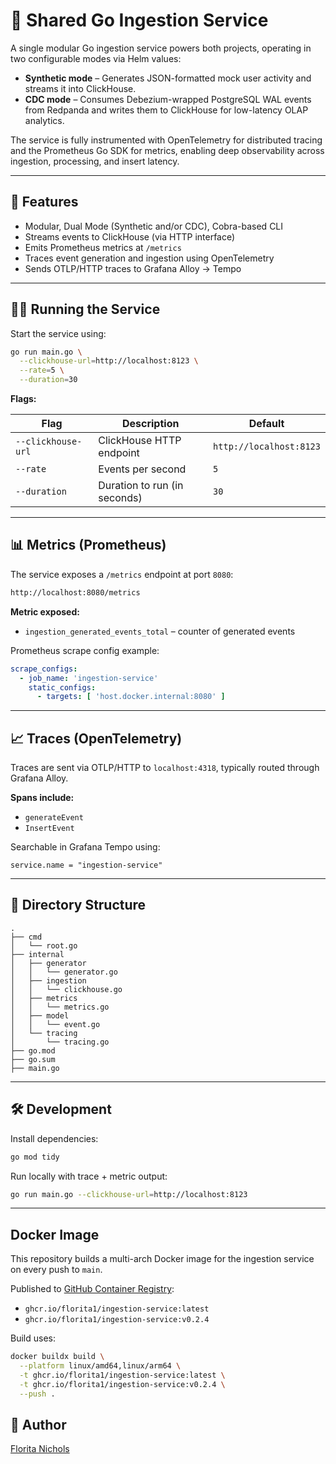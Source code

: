 # 🧪 Shared Go Ingestion Service

A single modular Go ingestion service powers both projects, operating in two configurable modes via Helm values:

- **Synthetic mode** – Generates JSON-formatted mock user activity and streams it into ClickHouse.
- **CDC mode** – Consumes Debezium-wrapped PostgreSQL WAL events from Redpanda and writes them to ClickHouse for low-latency OLAP analytics.

The service is fully instrumented with OpenTelemetry for distributed tracing and the Prometheus Go SDK for metrics, enabling deep observability across ingestion, processing, and insert latency.

---

## 🚀 Features

- Modular, Dual Mode (Synthetic and/or CDC), Cobra-based CLI
- Streams events to ClickHouse (via HTTP interface)
- Emits Prometheus metrics at `/metrics`
- Traces event generation and ingestion using OpenTelemetry
- Sends OTLP/HTTP traces to Grafana Alloy → Tempo

---

## 🏃‍♀️ Running the Service

Start the service using:

```bash
go run main.go \
  --clickhouse-url=http://localhost:8123 \
  --rate=5 \
  --duration=30
```

**Flags:**

| Flag               | Description                  | Default                 |
|--------------------|------------------------------|-------------------------|
| `--clickhouse-url` | ClickHouse HTTP endpoint     | `http://localhost:8123` |
| `--rate`           | Events per second            | `5`                     |
| `--duration`       | Duration to run (in seconds) | `30`                    |

---

## 📊 Metrics (Prometheus)

The service exposes a `/metrics` endpoint at port `8080`:

```bash
http://localhost:8080/metrics
```

**Metric exposed:**

- `ingestion_generated_events_total` – counter of generated events

Prometheus scrape config example:

```yaml
scrape_configs:
  - job_name: 'ingestion-service'
    static_configs:
      - targets: [ 'host.docker.internal:8080' ]
```

---

## 📈 Traces (OpenTelemetry)

Traces are sent via OTLP/HTTP to `localhost:4318`, typically routed through Grafana Alloy.

**Spans include:**

- `generateEvent`
- `InsertEvent`

Searchable in Grafana Tempo using:

```
service.name = "ingestion-service"
```

---

## 📁 Directory Structure

```
.
├── cmd
│   └── root.go
├── internal
│   ├── generator
│   │   └── generator.go
│   ├── ingestion
│   │   └── clickhouse.go
│   ├── metrics
│   │   └── metrics.go
│   ├── model
│   │   └── event.go
│   └── tracing
│       └── tracing.go
├── go.mod
├── go.sum
├── main.go
```

---

## 🛠️ Development

Install dependencies:

```bash
go mod tidy
```

Run locally with trace + metric output:

```bash
go run main.go --clickhouse-url=http://localhost:8123
```

---

## Docker Image

This repository builds a multi-arch Docker image for the ingestion service on every push to `main`.

Published
to [GitHub Container Registry](https://github.com/users/florita1/packages/container/package/ingestion-service):

- `ghcr.io/florita1/ingestion-service:latest`
- `ghcr.io/florita1/ingestion-service:v0.2.4`

Build uses:

```bash
docker buildx build \
  --platform linux/amd64,linux/arm64 \
  -t ghcr.io/florita1/ingestion-service:latest \
  -t ghcr.io/florita1/ingestion-service:v0.2.4 \
  --push .
  ```

## 👤 Author

[Florita Nichols](https://www.linkedin.com/in/floritanichols)
